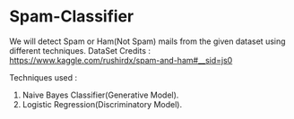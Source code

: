 # Spam-Classifier
We will detect Spam or Ham(Not Spam) mails from the given dataset using different techniques.
DataSet Credits : https://www.kaggle.com/rushirdx/spam-and-ham#__sid=js0

Techniques used :
1. Naive Bayes Classifier(Generative Model).
2. Logistic Regression(Discriminatory Model).
